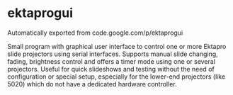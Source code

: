 # ektaprogui
Automatically exported from code.google.com/p/ektaprogui

Small program with graphical user interface to control one or more Ektapro slide projectors using serial interfaces. Supports manual slide changing, fading, brightness control and offers a timer mode using one or several projectors. Useful for quick slideshows and testing without the need of configuration or special setup, especially for the lower-end projectors (like 5020) which do not have a dedicated hardware controller. 
